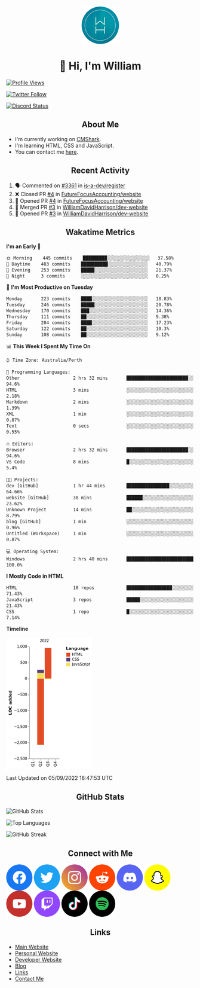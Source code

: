 <p align="center"><img src="https://github.com/williamdavidharrison/williamdavidharrison/blob/main/assets/logo.png" height="100" width="100"></p>

<h1 align="center">👋 Hi, I'm William</h1>

[![Profile Views](https://komarev.com/ghpvc/?username=williamdavidharrison&color=blue&style=for-the-badge)](https://github.com/williamdavidharrison)

[![Twitter Follow](https://img.shields.io/twitter/follow/WDHarrison09?color=1DA1F2&logo=twitter&style=for-the-badge)](https://twitter.com/intent/user?screen_name=wdharrison09)

[![Discord Status](https://dcbadge.vercel.app/api/shield/853158265466257448?theme=discord-inverted)](https://discord.com/users/853158265466257448)

<h2 align="center">About Me</h2>

* I'm currently working on [CMShark](https://github.com/wclarkey/cmshark).
* I'm learning HTML, CSS and JavaScript.
* You can contact me [here](https://contact.williamharrison.me).

<h2 align="center">Recent Activity</h2>

<!--START_SECTION:activity-->
1. 🗣 Commented on [#3361](https://github.com/is-a-dev/register/issues/3361) in [is-a-dev/register](https://github.com/is-a-dev/register)
2. ❌ Closed PR [#4](https://github.com/FutureFocusAccounting/website/pull/4) in [FutureFocusAccounting/website](https://github.com/FutureFocusAccounting/website)
3. 💪 Opened PR [#4](https://github.com/FutureFocusAccounting/website/pull/4) in [FutureFocusAccounting/website](https://github.com/FutureFocusAccounting/website)
4. 🎉 Merged PR [#3](https://github.com/WilliamDavidHarrison/dev-website/pull/3) in [WilliamDavidHarrison/dev-website](https://github.com/WilliamDavidHarrison/dev-website)
5. 💪 Opened PR [#3](https://github.com/WilliamDavidHarrison/dev-website/pull/3) in [WilliamDavidHarrison/dev-website](https://github.com/WilliamDavidHarrison/dev-website)
<!--END_SECTION:activity-->

<h2 align="center">Wakatime Metrics</h2>

<!--START_SECTION:waka-->
**I'm an Early 🐤** 

```text
🌞 Morning    445 commits    █████████░░░░░░░░░░░░░░░░   37.58% 
🌆 Daytime    483 commits    ██████████░░░░░░░░░░░░░░░   40.79% 
🌃 Evening    253 commits    █████░░░░░░░░░░░░░░░░░░░░   21.37% 
🌙 Night      3 commits      ░░░░░░░░░░░░░░░░░░░░░░░░░   0.25%

```
📅 **I'm Most Productive on Tuesday** 

```text
Monday       223 commits    ████░░░░░░░░░░░░░░░░░░░░░   18.83% 
Tuesday      246 commits    █████░░░░░░░░░░░░░░░░░░░░   20.78% 
Wednesday    170 commits    ███░░░░░░░░░░░░░░░░░░░░░░   14.36% 
Thursday     111 commits    ██░░░░░░░░░░░░░░░░░░░░░░░   9.38% 
Friday       204 commits    ████░░░░░░░░░░░░░░░░░░░░░   17.23% 
Saturday     122 commits    ██░░░░░░░░░░░░░░░░░░░░░░░   10.3% 
Sunday       108 commits    ██░░░░░░░░░░░░░░░░░░░░░░░   9.12%

```


📊 **This Week I Spent My Time On** 

```text
⌚︎ Time Zone: Australia/Perth

💬 Programming Languages: 
Other                    2 hrs 32 mins       ███████████████████████░░   94.6% 
HTML                     3 mins              ░░░░░░░░░░░░░░░░░░░░░░░░░   2.18% 
Markdown                 2 mins              ░░░░░░░░░░░░░░░░░░░░░░░░░   1.39% 
XML                      1 min               ░░░░░░░░░░░░░░░░░░░░░░░░░   0.87% 
Text                     0 secs              ░░░░░░░░░░░░░░░░░░░░░░░░░   0.55%

🔥 Editors: 
Browser                  2 hrs 32 mins       ███████████████████████░░   94.6% 
VS Code                  8 mins              █░░░░░░░░░░░░░░░░░░░░░░░░   5.4%

🐱‍💻 Projects: 
dev [GitHub]             1 hr 44 mins        ████████████████░░░░░░░░░   64.66% 
website [GitHub]         38 mins             ██████░░░░░░░░░░░░░░░░░░░   23.62% 
Unknown Project          14 mins             ██░░░░░░░░░░░░░░░░░░░░░░░   8.79% 
blog [GitHub]            1 min               ░░░░░░░░░░░░░░░░░░░░░░░░░   0.96% 
Untitled (Workspace)     1 min               ░░░░░░░░░░░░░░░░░░░░░░░░░   0.87%

💻 Operating System: 
Windows                  2 hrs 40 mins       █████████████████████████   100.0%

```

**I Mostly Code in HTML** 

```text
HTML                     10 repos            █████████████████░░░░░░░░   71.43% 
JavaScript               3 repos             █████░░░░░░░░░░░░░░░░░░░░   21.43% 
CSS                      1 repo              █░░░░░░░░░░░░░░░░░░░░░░░░   7.14%

```


**Timeline**

![Chart not found](https://raw.githubusercontent.com/WilliamDavidHarrison/WilliamDavidHarrison/main/charts/bar_graph.png) 


 Last Updated on 05/09/2022 18:47:53 UTC
<!--END_SECTION:waka-->

<h2 align="center">GitHub Stats</h2>

![GitHub Stats](https://github-readme-stats.api.williamharrison.dev/api?username=williamdavidharrison&theme=algolia&show_icons=true&border_radius=8&count_private=true&include_all_commits=true)

![Top Languages](https://github-readme-stats.api.williamharrison.dev/api/top-langs/?username=williamdavidharrison&theme=algolia&layout=compact&border_radius=8)

![GitHub Streak](https://wh-github-readme-streak-stats.herokuapp.com/?user=WilliamDavidHarrison&theme=dark)

<h2 align="center">Connect with Me</h2>

<a href="https://www.facebook.com/wdharrison09"><img align="center" src="assets/facebook.png" height="70" width="70" /></a>
<a href="https://twitter.com/wdharrison09"><img align="center" src="assets/twitter.png" height="70" width="70" /></a>
<a href="https://www.instagram.com/wdharrison09"><img align="center" src="assets/instagram.png" height="70" width="70" /></a>
<a href="https://www.reddit.com/u/williamdavidharrison"><img align="center" src="assets/reddit.png" height="70" width="70" /></a>
<a href="https://discord.com/users/853158265466257448"><img align="center" src="assets/discord.png" height="70" width="70" /></a>
<a href="https://snapchat.com/add/wdharrison09"><img align="center" src="assets/snapchat.png" height="70" width="70" /></a>
<a href="https://www.youtube.com/channel/UCzHwrpKSSMcnt-srjRqQqjg"><img align="center" src="assets/youtube.png" height="70" width="70" /></a>
<a href="https://www.twitch.tv/wdharrison09"><img align="center" src="assets/twitch.png" height="70" width="70" /></a>
<a href="https://www.tiktok.com/@wdharrison09"><img align="center" src="assets/tiktok.png" height="70" width="70" /></a>
<a href="https://open.spotify.com/user/4kteqc82me1u1vxevzly2azqs"><img align="center" src="assets/spotify.png" height="70" width="70" /></a>

<h2 align="center">Links</h2>

* [Main Website](https://williamharrison.xyz)
* [Personal Website](https://william.net.au)
* [Developer Website](https://williamharrison.dev)
* [Blog](https://www.williamharrison.blog)
* [Links](https://williamharrison.me)
* [Contact Me](https://contact.williamharrison.me)
